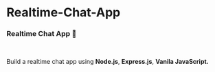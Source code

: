 # Realtime-Chat-App
<h3>Realtime Chat App 💬</h3><br/>
<p>Build a realtime chat app using <b>Node.js</b>, <b>Express.js</b>, <b>Vanila JavaScript.</b></p><br/>

